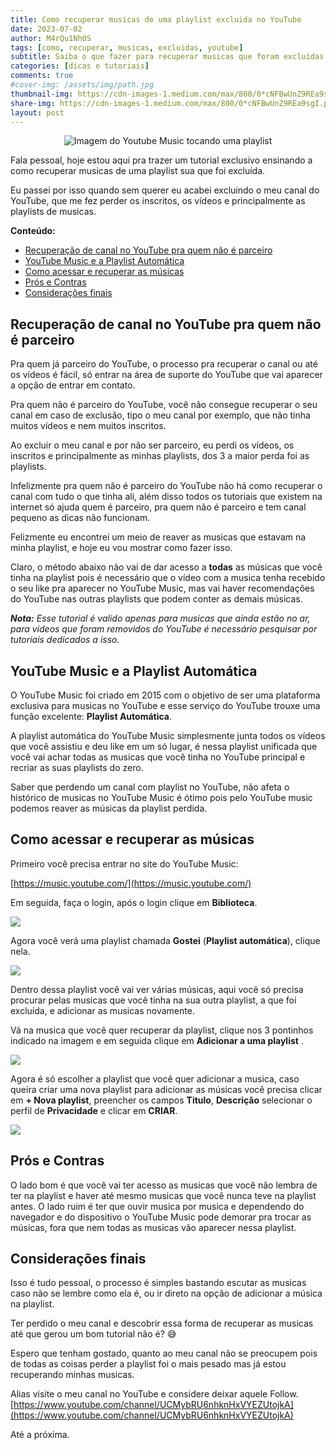 ```yaml
---
title: Como recuperar musicas de uma playlist excluida no YouTube
date: 2023-07-02
author: M4rQu1Nh0S
tags: [como, recuperar, musicas, excluidas, youtube]
subtitle: Saiba o que fazer para recuperar musicas que foram excluídas
categories: [dicas e tutoriais]
comments: true
#cover-img: /assets/img/path.jpg
thumbnail-img: https://cdn-images-1.medium.com/max/800/0*cNFBwUnZ9REa9sgI.png
share-img: https://cdn-images-1.medium.com/max/800/0*cNFBwUnZ9REa9sgI.png
layout: post
---
```


<p align='center'><img alt='Imagem do Youtube Music tocando uma playlist' src="https://cdn-images-1.medium.com/max/800/0*cNFBwUnZ9REa9sgI.png"/></p>
Fala pessoal, hoje estou aqui pra trazer um tutorial exclusivo ensinando a como recuperar musicas de uma playlist sua que foi excluída.

Eu passei por isso quando sem querer eu acabei excluindo o meu canal do YouTube, que me fez perder os inscritos, os vídeos e principalmente as playlists de musicas.

**Conteúdo:**

- [Recuperação de canal no YouTube pra quem não é parceiro](#recuperação-de-canal-no-youtube-pra-quem-não-é-parceiro)
- [YouTube Music e a Playlist Automática](#youtube-music-e-a-playlist-automática)
- [Como acessar e recuperar as músicas](#como-acessar-e-recuperar-as-músicas)
- [Prós e Contras](#prós-e-contras)
- [Considerações finais](#considerações-finais)

## Recuperação de canal no YouTube pra quem não é parceiro

Pra quem já parceiro do YouTube, o processo pra recuperar o canal ou até os vídeos é fácil, só entrar na área de suporte do YouTube que vai aparecer a opção de entrar em contato.

Pra quem não é parceiro do YouTube, você não consegue recuperar o seu canal em caso de exclusão, tipo o meu canal por exemplo, que não tinha muitos vídeos e nem muitos inscritos.

Ao excluir o meu canal e por não ser parceiro, eu perdi os vídeos, os inscritos e principalmente as minhas playlists, dos 3 a maior perda foi as playlists.

Infelizmente pra quem não é parceiro do YouTube não há como recuperar o canal com tudo o que tinha ali, além disso todos os tutoriais que existem na internet só ajuda quem é parceiro, pra quem não é parceiro e tem canal pequeno as dicas não funcionam.

Felizmente eu encontrei um meio de reaver as musicas que estavam na minha playlist, e hoje eu vou mostrar como fazer isso.

Claro, o método abaixo não vai de dar acesso a **todas** as músicas que você tinha na playlist pois é necessário que o vídeo com a musica tenha recebido o seu like pra aparecer no YouTube Music, mas vai haver recomendações do YouTube nas outras playlists que podem conter as demais músicas.

**_Nota:_** _Esse tutorial é valido apenas para musicas que ainda estão no ar, para vídeos que foram removidos do YouTube é necessário pesquisar por tutoriais dedicados a isso._

## YouTube Music e a Playlist Automática

O YouTube Music foi criado em 2015 com o objetivo de ser uma plataforma exclusiva para musicas no YouTube e esse serviço do YouTube trouxe uma função excelente: **Playlist Automática**.

A playlist automática do YouTube Music simplesmente junta todos os vídeos que você assistiu e deu like em um só lugar, é nessa playlist unificada que você vai achar todas as musicas que você tinha no YouTube principal e recriar as suas playlists do zero.

Saber que perdendo um canal com playlist no YouTube, não afeta o histórico de musicas no YouTube Music é ótimo pois pelo YouTube music podemos reaver as músicas da playlist perdida.

## Como acessar e recuperar as músicas

Primeiro você precisa entrar no site do YouTube Music:

[https://music.youtube.com/](https://music.youtube.com/)

Em seguida, faça o login, após o login clique em **Biblioteca**.

![](https://cdn-images-1.medium.com/max/800/0*4z_VpXMmnDva0GIf.jpg)

Agora você verá uma playlist chamada **Gostei** (**Playlist automática**), clique nela.

![](https://cdn-images-1.medium.com/max/800/0*YSDm1olPqTcgtkj6.jpg)

Dentro dessa playlist você vai ver várias músicas, aqui você só precisa procurar pelas musicas que você tinha na sua outra playlist, a que foi excluída, e adicionar as musicas novamente.

Vá na musica que você quer recuperar da playlist, clique nos 3 pontinhos indicado na imagem e em seguida clique em **Adicionar a uma playlist** .

![](https://cdn-images-1.medium.com/max/800/0*ETSoRmoCfUitDp1f.jpg)

Agora é só escolher a playlist que você quer adicionar a musica, caso queira criar uma nova playlist para adicionar as músicas você precisa clicar em **+ Nova playlist**, preencher os campos **Titulo**, **Descrição** selecionar o perfil de **Privacidade** e clicar em **CRIAR**.

![](https://cdn-images-1.medium.com/max/800/0*lBI3WOCvtv_Oa2w7.jpg)

## Prós e Contras
O lado bom é que você vai ter acesso as musicas que você não lembra de ter na playlist e haver até mesmo musicas que você nunca teve na playlist antes. O lado ruim é ter que ouvir musica por musica e dependendo do navegador e do dispositivo o YouTube Music pode demorar pra trocar as músicas, fora que nem todas as musicas vão aparecer nessa playlist.

## Considerações finais

Isso é tudo pessoal, o processo é simples bastando escutar as musicas caso não se lembre como ela é, ou ir direto na opção de adicionar a música na playlist.

Ter perdido o meu canal e descobrir essa forma de recuperar as musicas até que gerou um bom tutorial não é? 😅

Espero que tenham gostado, quanto ao meu canal não se preocupem pois de todas as coisas perder a playlist foi o mais pesado mas já estou recuperando minhas musicas.

Alias visite o meu canal no YouTube e considere deixar aquele Follow.
[https://www.youtube.com/channel/UCMybRU6nhknHxVYEZUtojkA](https://www.youtube.com/channel/UCMybRU6nhknHxVYEZUtojkA)

Até a próxima.

